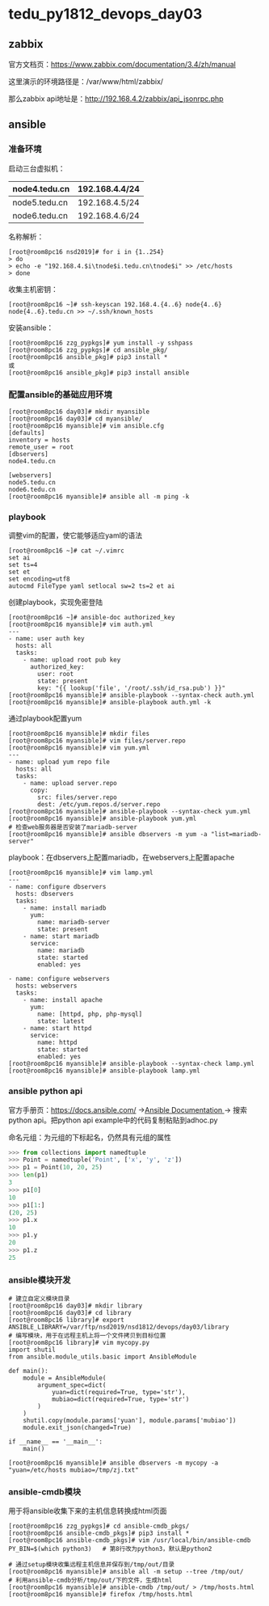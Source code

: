 # tedu_py1812_devops_day03

## zabbix

官方文档页：https://www.zabbix.com/documentation/3.4/zh/manual

这里演示的环境路径是：/var/www/html/zabbix/

那么zabbix api地址是：http://192.168.4.2/zabbix/api_jsonrpc.php

## ansible

### 准备环境

启动三台虚拟机：

| node4.tedu.cn | 192.168.4.4/24 |
| ------------- | -------------- |
| node5.tedu.cn | 192.168.4.5/24 |
| node6.tedu.cn | 192.168.4.6/24 |

名称解析：

```shell
[root@room8pc16 nsd2019]# for i in {1..254}
> do
> echo -e "192.168.4.$i\tnode$i.tedu.cn\tnode$i" >> /etc/hosts
> done
```

收集主机密钥：

```shell
[root@room8pc16 ~]# ssh-keyscan 192.168.4.{4..6} node{4..6} node{4..6}.tedu.cn >> ~/.ssh/known_hosts 
```

安装ansible：

```shell
[root@room8pc16 zzg_pypkgs]# yum install -y sshpass
[root@room8pc16 zzg_pypkgs]# cd ansible_pkg/
[root@room8pc16 ansible_pkg]# pip3 install *
或
[root@room8pc16 ansible_pkg]# pip3 install ansible
```

### 配置ansible的基础应用环境

```shell
[root@room8pc16 day03]# mkdir myansible
[root@room8pc16 day03]# cd myansible/
[root@room8pc16 myansible]# vim ansible.cfg
[defaults]
inventory = hosts
remote_user = root
[dbservers]
node4.tedu.cn

[webservers]
node5.tedu.cn
node6.tedu.cn
[root@room8pc16 myansible]# ansible all -m ping -k
```

### playbook

调整vim的配置，使它能够适应yaml的语法

```shell
[root@room8pc16 ~]# cat ~/.vimrc 
set ai
set ts=4
set et
set encoding=utf8
autocmd FileType yaml setlocal sw=2 ts=2 et ai
```

创建playbook，实现免密登陆

```shell
[root@room8pc16 ~]# ansible-doc authorized_key
[root@room8pc16 myansible]# vim auth.yml
---
- name: user auth key
  hosts: all
  tasks:
    - name: upload root pub key
      authorized_key:
        user: root
        state: present
        key: "{{ lookup('file', '/root/.ssh/id_rsa.pub') }}"
[root@room8pc16 myansible]# ansible-playbook --syntax-check auth.yml
[root@room8pc16 myansible]# ansible-playbook auth.yml -k
```

通过playbook配置yum

```shell
[root@room8pc16 myansible]# mkdir files
[root@room8pc16 myansible]# vim files/server.repo
[root@room8pc16 myansible]# vim yum.yml
---
- name: upload yum repo file
  hosts: all
  tasks:
    - name: upload server.repo
      copy:
        src: files/server.repo
        dest: /etc/yum.repos.d/server.repo
[root@room8pc16 myansible]# ansible-playbook --syntax-check yum.yml
[root@room8pc16 myansible]# ansible-playbook yum.yml
# 检查web服务器是否安装了mariadb-server
[root@room8pc16 myansible]# ansible dbservers -m yum -a "list=mariadb-server"
```

playbook：在dbservers上配置mariadb，在webservers上配置apache

```shell
[root@room8pc16 myansible]# vim lamp.yml
---
- name: configure dbservers
  hosts: dbservers
  tasks:
    - name: install mariadb
      yum:
        name: mariadb-server
        state: present
    - name: start mariadb
      service:
        name: mariadb
        state: started
        enabled: yes

- name: configure webservers
  hosts: webservers
  tasks:
    - name: install apache
      yum:
        name: [httpd, php, php-mysql]
        state: latest
    - name: start httpd
      service:
        name: httpd
        state: started
        enabled: yes
[root@room8pc16 myansible]# ansible-playbook --syntax-check lamp.yml
[root@room8pc16 myansible]# ansible-playbook lamp.yml
```

### ansible python api

官方手册页：https://docs.ansible.com/  ->[Ansible Documentation ](https://docs.ansible.com/ansible/latest/index.html)-> 搜索python api。把python api example中的代码复制粘贴到adhoc.py

命名元组：为元组的下标起名，仍然具有元组的属性

```python
>>> from collections import namedtuple
>>> Point = namedtuple('Point', ['x', 'y', 'z'])
>>> p1 = Point(10, 20, 25)
>>> len(p1)
3
>>> p1[0]
10
>>> p1[1:]
(20, 25)
>>> p1.x
10
>>> p1.y
20
>>> p1.z
25
```

### ansible模块开发

```shell
# 建立自定义模块目录
[root@room8pc16 day03]# mkdir library
[root@room8pc16 day03]# cd library
[root@room8pc16 library]# export ANSIBLE_LIBRARY=/var/ftp/nsd2019/nsd1812/devops/day03/library
# 编写模块，用于在远程主机上将一个文件拷贝到目标位置
[root@room8pc16 library]# vim mycopy.py
import shutil
from ansible.module_utils.basic import AnsibleModule

def main():
    module = AnsibleModule(
        argument_spec=dict(
            yuan=dict(required=True, type='str'),
            mubiao=dict(required=True, type='str')
        )
    )
    shutil.copy(module.params['yuan'], module.params['mubiao'])
    module.exit_json(changed=True)

if __name__ == '__main__':
    main()

[root@room8pc16 myansible]# ansible dbservers -m mycopy -a "yuan=/etc/hosts mubiao=/tmp/zj.txt"
```

### ansible-cmdb模块

用于将ansible收集下来的主机信息转换成html页面

```shell
[root@room8pc16 zzg_pypkgs]# cd ansible-cmdb_pkgs/
[root@room8pc16 ansible-cmdb_pkgs]# pip3 install *
[root@room8pc16 ansible-cmdb_pkgs]# vim /usr/local/bin/ansible-cmdb 
PY_BIN=$(which python3)   # 第8行改为python3，默认是python2

# 通过setup模块收集远程主机信息并保存到/tmp/out/目录
[root@room8pc16 myansible]# ansible all -m setup --tree /tmp/out/
# 利用ansible-cmdb分析/tmp/out/下的文件，生成html
[root@room8pc16 myansible]# ansible-cmdb /tmp/out/ > /tmp/hosts.html
[root@room8pc16 myansible]# firefox /tmp/hosts.html

```







### 





